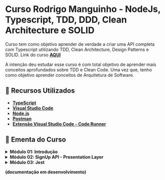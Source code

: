 # Curso Rodrigo Manguinho - NodeJs, Typescript, TDD, DDD, Clean Architecture e SOLID

Curso tem como objetivo aprender de verdade a criar uma API completa com Typescript utilizando TDD, Clean Architecture, Design Patterns e SOLID.
Link do curso **[AQUI](https://www.udemy.com/course/tdd-com-mango/)**

A intenção deu estudar esse curso é com total objetivo de aprender mais conceitos aprofundados sobre TDD e Clean Code. Uma vez que, tenho como objetivo aprender conceitos de Arquitetura de Software. 

## 🚀 Recursos Utilizados 

* **[TypeScript](https://www.typescriptlang.org/download)**
* **[Visual Studio Code](https://code.visualstudio.com/?WT.mc_id=javascript-14034-gllemos)**
* **[Node.js](https://nodejs.org/en/)**
* **[Postman](https://www.getpostman.com/)**
* **[Extensão Visual Studio Code - Code Runner](https://marketplace.visualstudio.com/items?itemName=formulahendry.code-runner&WT.mc_id=javascript-14034-gllemos)**

## 📕 Ementa do Curso

<details><summary><b>Módulo 01: Introdução</b></summary>

- 1.1 - Código Fonte
- 1.2 - Apresentação do Projeto 
- 1.3 - Configurando o Git 
- 1.4 - Configurando as dependências 
- 1.5 - Clean Architecture  

</details>

<details><summary><b>Módulo 02: SignUp API - Presentation
Layer</b></summary>

- 1.6 - 
- 1.7 - 
- 1.8 - 
- 1.9 - 
- 1.10 - 

</details>

<details><summary><b>Módulo 03: Jest</b></summary>

- 1.11 -  

</details>

**(documentação em desenvolvimento)**


